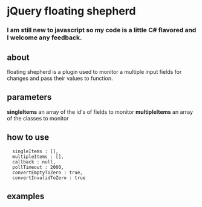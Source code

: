 jQuery floating shepherd 
=

### I am still new to javascript so my code is a little C# flavored and I welcome any feedback.  

about
--

floating shepherd is a plugin used to monitor a multiple input fields for changes and pass their values to function. 


parameters
--

**singleItems** an array of the id's of fields to monitor
**multipleItems** an array of the classes to monitor


how to use
--


      singleItems : [],
      multipleItems : [],
      callback : null,
      pollTimeout : 2000, 
      convertEmptyToZero : true,
      convertInvalidToZero : true


examples
--



